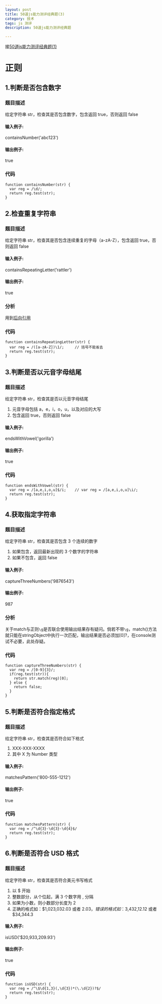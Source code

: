 ```yaml
---
layout: post
title: 50道js能力测评经典题(3)
category: 技术
tags: js 测评
description: 50道js能力测评经典题

---
```


接[50道js能力测评经典题(1)](http://if-true.com/2015/08/08/50-problem-js-assessment.html)

# 正则

## 1.判断是否包含数字

### 题目描述

给定字符串 str，检查其是否包含数字，包含返回 true，否则返回 false 

#### 输入例子:

containsNumber('abc123')

#### 输出例子:

true

### 代码

	function containsNumber(str) {
	  var reg = /\d/;
      return reg.test(str);
	}
	
## 2.检查重复字符串

### 题目描述

给定字符串 str，检查其是否包含连续重复的字母（a-zA-Z），包含返回 true，否则返回 false 

#### 输入例子:

containsRepeatingLetter('rattler')

#### 输出例子:

true

### 分析

用到[后向引用](http://deerchao.net/tutorials/regex/regex.htm)

### 代码

	function containsRepeatingLetter(str) {
	  var reg = /([a-zA-Z])\1/;		// 括号不能省去
      return reg.test(str);
	}

## 3.判断是否以元音字母结尾

### 题目描述

给定字符串 str，检查其是否以元音字母结尾

1. 元音字母包括 a，e，i，o，u，以及对应的大写
2. 包含返回 true，否则返回 false 

#### 输入例子:

endsWithVowel('gorilla')

#### 输出例子:

true

### 代码

	function endsWithVowel(str) {
	  var reg = /[a,e,i,o,u]$/i;	// var reg = /[a,e,i,o,u]\i/;
      return reg.test(str);
	}
	
## 4.获取指定字符串

### 题目描述

给定字符串 str，检查其是否包含 3 个连续的数字

1. 如果包含，返回最新出现的 3 个数字的字符串
2. 如果不包含，返回 false 

#### 输入例子:

captureThreeNumbers('9876543')

#### 输出例子:

987

### 分析

关于match与正则`\g`是否联合使用输出结果存有疑问。倘若不带`\g`，match()方法就只能在stringObject中执行一次匹配，输出结果是否必须加[0]?，在console测试不必要，此处存疑。

### 代码

	function captureThreeNumbers(str) {
      var reg = /[0-9]{3}/;
      if(reg.test(str)){
        return str.match(reg)[0];
      } else {
        return false;
      }
	}
	
## 5.判断是否符合指定格式

### 题目描述

给定字符串 str，检查其是否符合如下格式

1. XXX-XXX-XXXX
2. 其中 X 为 Number 类型 

#### 输入例子:

matchesPattern('800-555-1212')

#### 输出例子:

true

### 代码

	function matchesPattern(str) {
      var reg = /^\d{3}-\d{3}-\d{4}$/
      return reg.test(str);
	}
	
## 6.判断是否符合 USD 格式

### 题目描述

给定字符串 str，检查其是否符合美元书写格式

1. 以 $ 开始
2. 整数部分，从个位起，满 3 个数字用 , 分隔
3. 如果为小数，则小数部分长度为 2
4. 正确的格式如：$1,023,032.03 或者 $2.03，错误的格式如：$3,432,12.12 或者 $34,344.3 

#### 输入例子:

isUSD('$20,933,209.93')

#### 输出例子:

true

### 代码

	function isUSD(str) {
      var reg = /^\$\d{1,3}(,\d{3})*(\.\d{2})?$/
      return reg.test(str);
	}